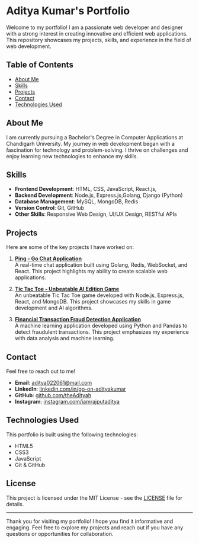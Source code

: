 # Aditya Kumar's Portfolio

Welcome to my portfolio! I am a passionate web developer and designer with a strong interest in creating innovative and efficient web applications. This repository showcases my projects, skills, and experience in the field of web development.

## Table of Contents

- [About Me](#about-me)
- [Skills](#skills)
- [Projects](#projects)
- [Contact](#contact)
- [Technologies Used](#technologies-used)

## About Me

I am currently pursuing a Bachelor's Degree in Computer Applications at Chandigarh University. My journey in web development began with a fascination for technology and problem-solving. I thrive on challenges and enjoy learning new technologies to enhance my skills.

## Skills

- **Frontend Development**: HTML, CSS, JavaScript, React.js,
- **Backend Development**: Node.js, Express.js,Golang, Django (Python)
- **Database Management**: MySQL, MongoDB, Redis
- **Version Control**: Git, GitHub
- **Other Skills**: Responsive Web Design, UI/UX Design, RESTful APIs

## Projects

Here are some of the key projects I have worked on:

1. **[Ping - Go Chat Application](https://github.com/theAdityah/ping-go-chat)**  
   A real-time chat application built using Golang, Redis, WebSocket, and React. This project highlights my ability to create scalable web applications.

2. **[Tic Tac Toe - Unbeatable AI Edition Game](https://github.com/theAdityah/tic-tac-toe-ai)**  
   An unbeatable Tic Tac Toe game developed with Node.js, Express.js, React, and MongoDB. This project showcases my skills in game development and AI algorithms.

3. **[Financial Transaction Fraud Detection Application](https://github.com/theAdityah/fraud-detection-app)**  
   A machine learning application developed using Python and Pandas to detect fraudulent transactions. This project emphasizes my experience with data analysis and machine learning.

## Contact

Feel free to reach out to me!

- **Email**: [aditya022061@mail.com](mailto:aditya022061@mail.com)
- **LinkedIn**: [linkedin.com/in/go-on-adityakumar](http://www.linkedin.com/in/go-on-adityakumar)
- **GitHub**: [github.com/theAdityah](https://github.com/theAdityah)
- **Instagram**: [instagram.com/iamrajputaditya](https://www.instagram.com/iamrajputaditya/)

## Technologies Used

This portfolio is built using the following technologies:

- HTML5
- CSS3
- JavaScript
- Git & GitHub

## License

This project is licensed under the MIT License - see the [LICENSE](LICENSE) file for details.

---

Thank you for visiting my portfolio! I hope you find it informative and engaging. Feel free to explore my projects and reach out if you have any questions or opportunities for collaboration.

